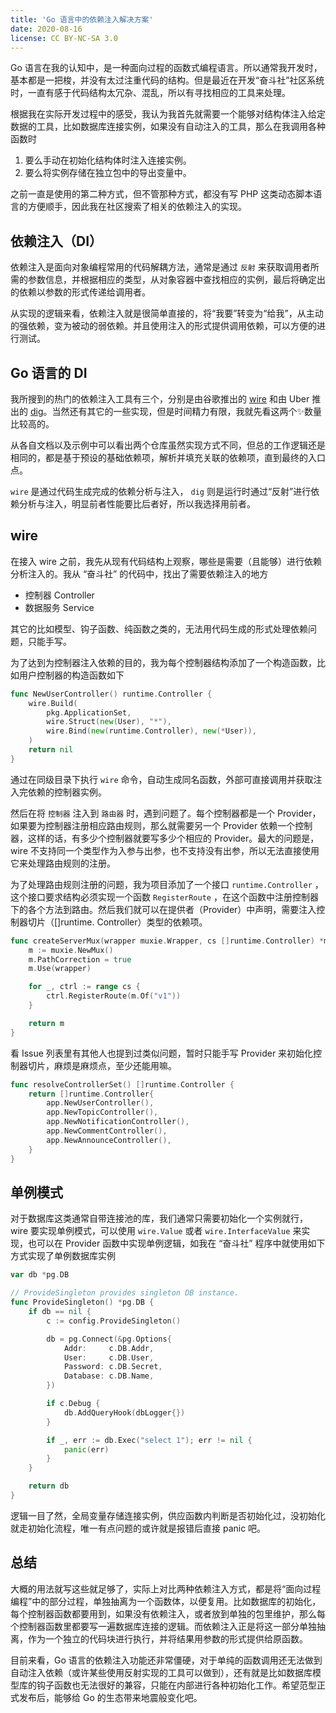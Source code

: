 ```yaml
---
title: 'Go 语言中的依赖注入解决方案'
date: 2020-08-16
license: CC BY-NC-SA 3.0
---
```


Go 语言在我的认知中，是一种面向过程的函数式编程语言。所以通常我开发时，基本都是一把梭，并没有太过注重代码的结构。但是最近在开发“奋斗社”社区系统时，一直有感于代码结构太冗杂、混乱，所以有寻找相应的工具来处理。

根据我在实际开发过程中的感受，我认为我首先就需要一个能够对结构体注入给定数据的工具，比如数据库连接实例，如果没有自动注入的工具，那么在我调用各种函数时

1. 要么手动在初始化结构体时注入连接实例。
2. 要么将实例存储在独立包中的导出变量中。

之前一直是使用的第二种方式，但不管那种方式，都没有写 PHP 这类动态脚本语言的方便顺手，因此我在社区搜索了相关的依赖注入的实现。

## 依赖注入（DI）

依赖注入是面向对象编程常用的代码解耦方法，通常是通过 `反射` 来获取调用者所需的参数信息，并根据相应的类型，从对象容器中查找相应的实例，最后将确定出的依赖以参数的形式传递给调用者。

从实现的逻辑来看，依赖注入就是很简单直接的，将“我要”转变为“给我”，从主动的强依赖，变为被动的弱依赖。并且使用注入的形式提供调用依赖，可以方便的进行测试。

## Go 语言的 DI

我所搜到的热门的依赖注入工具有三个，分别是由谷歌推出的 [wire](https://github.com/google/wire) 和由 Uber 推出的 [dig](https://github.com/uber-go/dig)。当然还有其它的一些实现，但是时间精力有限，我就先看这两个✨数量比较高的。

从各自文档以及示例中可以看出两个仓库虽然实现方式不同，但总的工作逻辑还是相同的，都是基于预设的基础依赖项，解析并填充关联的依赖项，直到最终的入口点。

`wire` 是通过代码生成完成的依赖分析与注入， `dig` 则是运行时通过“反射”进行依赖分析与注入，明显前者性能要比后者好，所以我选择用前者。

## wire

在接入 wire 之前，我先从现有代码结构上观察，哪些是需要（且能够）进行依赖分析注入的。我从 “奋斗社” 的代码中，找出了需要依赖注入的地方

* 控制器 Controller
* 数据服务 Service

其它的比如模型、钩子函数、纯函数之类的，无法用代码生成的形式处理依赖问题，只能手写。

为了达到为控制器注入依赖的目的，我为每个控制器结构添加了一个构造函数，比如用户控制器的构造函数如下

```go
func NewUserController() runtime.Controller {
	wire.Build(
		pkg.ApplicationSet,
		wire.Struct(new(User), "*"),
		wire.Bind(new(runtime.Controller), new(*User)),
	)
	return nil
}
```

通过在同级目录下执行 `wire` 命令，自动生成同名函数，外部可直接调用并获取注入完依赖的控制器实例。

然后在将 `控制器` 注入到 `路由器` 时，遇到问题了。每个控制器都是一个 Provider，如果要为控制器注册相应路由规则，那么就需要另一个 Provider 依赖一个控制器，这样的话，有多少个控制器就要写多少个相应的 Provider。最大的问题是，wire 不支持同一个类型作为入参与出参，也不支持没有出参，所以无法直接使用它来处理路由规则的注册。

为了处理路由规则注册的问题，我为项目添加了一个接口 `runtime.Controller` ，这个接口要求结构必须实现一个函数 `RegisterRoute` ，在这个函数中注册控制器下的各个方法到路由。然后我们就可以在提供者（Provider）中声明，需要注入控制器切片（[]runtime. Controller）类型的依赖项。

```go
func createServerMux(wrapper muxie.Wrapper, cs []runtime.Controller) *muxie.Mux {
	m := muxie.NewMux()
	m.PathCorrection = true
	m.Use(wrapper)

	for _, ctrl := range cs {
		ctrl.RegisterRoute(m.Of("v1"))
	}

	return m
}
```

看 Issue 列表里有其他人也提到过类似问题，暂时只能手写 Provider 来初始化控制器切片，麻烦是麻烦点，至少还能用嘛。

```go
func resolveControllerSet() []runtime.Controller {
	return []runtime.Controller{
		app.NewUserController(),
		app.NewTopicController(),
		app.NewNotificationController(),
		app.NewCommentController(),
		app.NewAnnounceController(),
	}
}
```

## 单例模式

对于数据库这类通常自带连接池的库，我们通常只需要初始化一个实例就行，wire 要实现单例模式，可以使用 `wire.Value` 或者 `wire.InterfaceValue` 来实现，也可以在 Provider 函数中实现单例逻辑，如我在 “奋斗社” 程序中就使用如下方式实现了单例数据库实例

```go
var db *pg.DB

// ProvideSingleton provides singleton DB instance.
func ProvideSingleton() *pg.DB {
	if db == nil {
		c := config.ProvideSingleton()

		db = pg.Connect(&pg.Options{
			Addr:     c.DB.Addr,
			User:     c.DB.User,
			Password: c.DB.Secret,
			Database: c.DB.Name,
		})

		if c.Debug {
			db.AddQueryHook(dbLogger{})
		}

		if _, err := db.Exec("select 1"); err != nil {
			panic(err)
		}
	}

	return db
}
```

逻辑一目了然，全局变量存储连接实例，供应函数内判断是否初始化过，没初始化就走初始化流程，唯一有点问题的或许就是报错后直接 panic 吧。

## 总结

大概的用法就写这些就足够了，实际上对比两种依赖注入方式，都是将“面向过程编程”中的部分过程，单独抽离为一个函数体，以便复用。比如数据库的初始化，每个控制器函数都要用到，如果没有依赖注入，或者放到单独的包里维护，那么每个控制器函数里都要写一遍数据库连接的逻辑。而依赖注入正是将这一部分单独抽离，作为一个独立的代码块进行执行，并将结果用参数的形式提供给原函数。

目前来看，Go 语言的依赖注入功能还非常僵硬，对于单纯的函数调用还无法做到自动注入依赖（或许某些使用反射实现的工具可以做到），还有就是比如数据库模型库的钩子函数也无法很好的兼容，只能在内部进行各种初始化工作。希望范型正式发布后，能够给 Go 的生态带来地震般变化吧。
